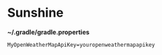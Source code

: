 # Sunshine

**~/.gradle/gradle.properties**
```
MyOpenWeatherMapApiKey=youropenweathermapapikey
```
